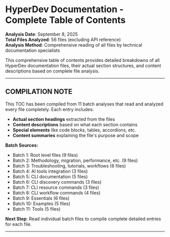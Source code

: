 # HyperDev Documentation - Complete Table of Contents

**Analysis Date**: September 8, 2025  
**Total Files Analyzed**: 56 files (excluding API reference)  
**Analysis Method**: Comprehensive reading of all files by technical documentation specialists

This comprehensive table of contents provides detailed breakdowns of all HyperDev documentation files, their actual section structures, and content descriptions based on complete file analysis.

---

## COMPILATION NOTE

This TOC has been compiled from 11 batch analyses that read and analyzed every file completely. Each entry includes:

- **Actual section headings** extracted from the files
- **Content descriptions** based on what each section contains
- **Special elements** like code blocks, tables, accordions, etc.
- **Content summaries** explaining the file's purpose and scope

**Batch Sources:**
- Batch 1: Root level files (9 files)
- Batch 2: Methodology, migration, performance, etc. (9 files)
- Batch 3: Troubleshooting, tutorials, workflows (6 files)
- Batch 4: AI tools integration (3 files)  
- Batch 5: CLI documentation (5 files)
- Batch 6: CLI discovery commands (3 files)
- Batch 7: CLI resource commands (3 files)
- Batch 8: CLI workflow commands (4 files)
- Batch 9: Essentials (6 files)
- Batch 10: Examples (5 files)
- Batch 11: Tools (5 files)

**Next Step**: Read individual batch files to compile complete detailed entries for each file.

---
